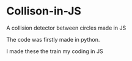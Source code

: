 # Collison-in-JS
A collision detector between circles made in JS

The code was firstly made in python.

I made these the train my coding in JS
